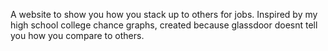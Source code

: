 A website to show you how you stack up to others for jobs. Inspired by my high school college chance graphs, 
created because glassdoor doesnt tell you how you compare to others.